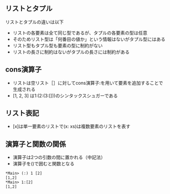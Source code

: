 ## リストとタプル
リストとタプルの違いは以下

- リストの各要素は全て同じ型であるが、タプルの各要素の型は任意
- そのためリスト型は「何番目の値か」という情報はないがタプル型にはある
- リスト型もタプル型も要素の型に制約がない
- リストの長さに制約はないがタプルの長さには制約がある

## cons演算子
- リストは空リスト［］に対してcons演算子:を用いて要素を追加することで生成される
- [1, 2, 3] は1:(2:(3:[]))のシンタックスシュガーである

## リスト表記
- [x]は単一要素のリストで(x: xs)は複数要素のリストを表す

## 演算子と関数の関係
- 演算子は2つの引数の間に置かれる（中記法）
- 演算子を()で囲むと関数となる

```
*Main> (:) 1 [2]
[1,2]
*Main> 1:[2]
[1,2]
```
